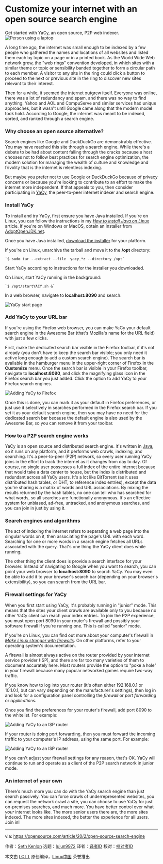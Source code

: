 [#]: collector: (lujun9972)
[#]: translator: (wxy)
[#]: reviewer: ( )
[#]: publisher: ( )
[#]: url: ( )
[#]: subject: (Customize your internet with an open source search engine)
[#]: via: (https://opensource.com/article/20/2/open-source-search-engine)
[#]: author: (Seth Kenlon https://opensource.com/users/seth)

Customize your internet with an open source search engine
======
Get started with YaCy, an open source, P2P web indexer.
![Person using a laptop][1]

A long time ago, the internet was small enough to be indexed by a few people who gathered the names and locations of all websites and listed them each by topic on a page or in a printed book. As the World Wide Web network grew, the "web rings" convention developed, in which sites with a similar theme or topic or sensibility banded together to form a circular path to each member. A visitor to any site in the ring could click a button to proceed to the next or previous site in the ring to discover new sites relevant to their interest.

Then for a while, it seemed the internet outgrew itself. Everyone was online, there was a lot of redundancy and spam, and there was no way to find anything. Yahoo and AOL and CompuServe and similar services had unique approaches, but it wasn't until Google came along that the modern model took hold. According to Google, the internet was meant to be indexed, sorted, and ranked through a search engine.

### Why choose an open source alternative?

Search engines like Google and DuckDuckGo are demonstrably effective. You may have reached this site through a search engine. While there's a debate to be had about content falling through the cracks because a host chooses not to follow best practices for search engine optimization, the modern solution for managing the wealth of culture and knowledge and frivolity that is the internet is relentless indexing.

But maybe you prefer not to use Google or DuckDuckGo because of privacy concerns or because you're looking to contribute to an effort to make the internet more independent. If that appeals to you, then consider participating in [YaCy][2], the peer-to-peer internet indexer and search engine.

### Install YaCy

To install and try YaCy, first ensure you have Java installed. If you're on Linux, you can follow the instructions in my [_How to install Java on Linux_][3] article. If you're on Windows or MacOS, obtain an installer from [AdoptOpenJDK.net][4].

Once you have Java installed, [download the installer][5] for your platform.

If you're on Linux, unarchive the tarball and move it to the **/opt** directory:


```
`$ sudo tar --extract --file  yacy_*z --directory /opt`
```

Start YaCy according to instructions for the installer you downloaded.

On Linux, start YaCy running in the background:


```
`$ /opt/startYACY.sh &`
```

In a web browser, navigate to **localhost:8090** and search.

![YaCy start page][6]

### Add YaCy to your URL bar

If you're using the Firefox web browser, you can make YaCy your default search engine in the Awesome Bar (that's Mozilla's name for the URL field) with just a few clicks.

First, make the dedicated search bar visible in the Firefox toolbar, if it's not already (you don't have to keep the search bar visible; you only need it active long enough to add a custom search engine). The search bar is available in the hamburger menu in the upper-right corner of Firefox in the **Customize** menu. Once the search bar is visible in your Firefox toolbar, navigate to **localhost:8090**, and click the magnifying glass icon in the Firefox search bar you just added. Click the option to add YaCy to your Firefox search engines.

![Adding YaCy to Firefox][7]

Once this is done, you can mark it as your default in Firefox preferences, or just use it selectively in searches performed in the Firefox search bar. If you set it as your default search engine, then you may have no need for the dedicated search bar because the default engine is also used by the Awesome Bar, so you can remove it from your toolbar.

### How to a P2P search engine works

YaCy is an open source and distributed search engine. It's written in [Java][8], so it runs on any platform, and it performs web crawls, indexing, and searching. It's a peer-to-peer (P2P) network, so every user running YaCy joins in the effort to track the internet as it changes from day to day. Of course, no single user possesses a full index of the entire internet because that would take a data center to house, but the index is distributed and redundant across all YaCy users. It's a lot like BitTorrent (as it uses distributed hash tables, or DHT, to reference index entries), except the data you're sharing is a matrix of words and URL associations. By mixing the results returned by the hash tables, no one can tell who has searched for what words, so all searches are functionally anonymous. It's an effective system for unbiased, ad-free, untracked, and anonymous searches, and you can join in just by using it.

### Search engines and algorithms

The act of indexing the internet refers to separating a web page into the singular words on it, then associating the page's URL with each word. Searching for one or more words in a search engine fetches all URLs associated with the query. That's one thing the YaCy client does while running.

The other thing the client does is provide a search interface for your browser. Instead of navigating to Google when you want to search, you can point your web browser to **localhost:8090** to search YaCy. You may even be able to add it to your browser's search bar (depending on your browser's extensibility), so you can search from the URL bar.

### Firewall settings for YaCy

When you first start using YaCy, it's probably running in "junior" mode. This means that the sites your client crawls are available only to you because no other YaCy client can reach your index entries. To join the P2P experience, you must open port 8090 in your router's firewall and possibly your software firewall if you're running one. This is called "senior" mode.

If you're on Linux, you can find out more about your computer's firewall in [_Make Linux stronger with firewalls_][9]. On other platforms, refer to your operating system's documentation.

A firewall is almost always active on the router provided by your internet service provider (ISP), and there are far too many varieties of them to document accurately here. Most routers provide the option to "poke a hole" in your firewall because many popular networked games require two-way traffic.

If you know how to log into your router (it's often either 192.168.0.1 or 10.1.0.1, but can vary depending on the manufacturer's settings), then log in and look for a configuration panel controlling the _firewall_ or _port forwarding_ or _applications_.

Once you find the preferences for your router's firewall, add port 8090 to the whitelist. For example:

![Adding YaCy to an ISP router][10]

If your router is doing port forwarding, then you must forward the incoming traffic to your computer's IP address, using the same port. For example:

![Adding YaCy to an ISP router][11]

If you can't adjust your firewall settings for any reason, that's OK. YaCy will continue to run and operate as a client of the P2P search network in junior mode.

### An internet of your own

There's much more you can do with the YaCy search engine than just search passively. You can force crawls of underrepresented websites, you can request the network crawl a site, you can choose to use YaCy for just on-premises searches, and much more. You have better control over what _your_ internet looks like. The more senior users there are, the more sites indexed. The more sites indexed, the better the experience for all users. Join in!

--------------------------------------------------------------------------------

via: https://opensource.com/article/20/2/open-source-search-engine

作者：[Seth Kenlon][a]
选题：[lujun9972][b]
译者：[译者ID](https://github.com/译者ID)
校对：[校对者ID](https://github.com/校对者ID)

本文由 [LCTT](https://github.com/LCTT/TranslateProject) 原创编译，[Linux中国](https://linux.cn/) 荣誉推出

[a]: https://opensource.com/users/seth
[b]: https://github.com/lujun9972
[1]: https://opensource.com/sites/default/files/styles/image-full-size/public/lead-images/laptop_screen_desk_work_chat_text.png?itok=UXqIDRDD (Person using a laptop)
[2]: https://yacy.net/
[3]: https://opensource.com/article/19/11/install-java-linux
[4]: https://adoptopenjdk.net/releases.html
[5]: https://yacy.net/download_installation/
[6]: https://opensource.com/sites/default/files/uploads/yacy-startpage.jpg (YaCy start page)
[7]: https://opensource.com/sites/default/files/uploads/yacy-add-firefox.jpg (Adding YaCy to Firefox)
[8]: https://opensource.com/resources/java
[9]: https://opensource.com/article/19/7/make-linux-stronger-firewalls
[10]: https://opensource.com/sites/default/files/uploads/router-add-app.jpg (Adding YaCy to an ISP router)
[11]: https://opensource.com/sites/default/files/uploads/router-add-app1.jpg (Adding YaCy to an ISP router)
